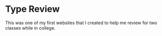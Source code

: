 # Type Review

This was one of my first websites that I created to help me review for two classes while in college. 
